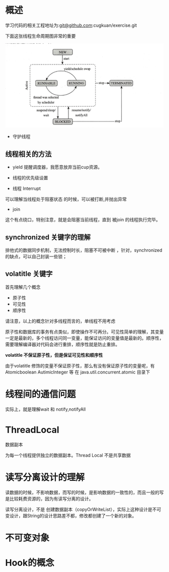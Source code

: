 
# 概述

学习代码的相关工程地址为:git@github.com:cugkuan/exercise.git


下面这张线程生命周期图非常的重要

![image](./img/thread-1.png)

- 守护线程

## 线程相关的方法

 - yield 
  提醒调度器，我愿意放弃当前cup资源。

  - 线程的优先级设置

- 线程 Interrupt 

可以理解当线程处于阻塞状态 的时候，可以被打断,并抛出异常

- join 

这个有点绕口，特别注意，就是会阻塞当前线程，直到 被join 的线程执行完毕。




## synchronized 关键字的理解

排他式的数据同步机制，无法控制时长，阻塞不可被中断 ，针对，synchronized 的缺点，可以自己封装一些锁；



##  volatitle 关键字

首先理解几个概念

- 原子性
- 可见性
- 顺序性


请注意，以上的概念针对多线程而言的，单线程不用考虑

原子性和数据库的事务有点类似，即使操作不可再分。可见性简单的理解，其变量一定是最新的，多个线程访问同一变量，能保证访问的变量值是最新的。顺序性，需要理解编译器对代码会进行重排，顺序性就是防止重排。


**volatitle 不保证原子性，但是保证可见性和顺序性**


由于volatitle 修饰的变量不保证原子性，那么有没有保证原子性的变量呢，有 Atomicboolean AutimicInteger 等 在 java.util.concurrent.atomic 目录下


# 线程间的通信问题

实际上，就是理解wait 和 notify,notifyAll


# ThreadLocal

数据副本

为每一个线程提供独立的数据副本。Thread Local 不是共享数据

# 读写分离设计的理解
 

读数据的时候，不影响数据，而写的时候，是影响数据的一致性的，而且一般的写是比较耗费资源的，因为有读写分离的设计。

读写分离设计，不是 创建数据副本（copyOrWriteList），实际上这种设计是不可变设计，跟String的设计思路差不都，修改都创建了一个新的对象。

# 不可变对象

# Hook的概念










